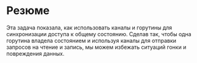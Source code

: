 # Резюме

Эта задача показала, как использовать каналы и горутины для синхронизации доступа к общему состоянию. Сделав так, чтобы одна горутина владела состоянием и используя каналы для отправки запросов на чтение и запись, мы можем избежать ситуаций гонки и повреждения данных.
